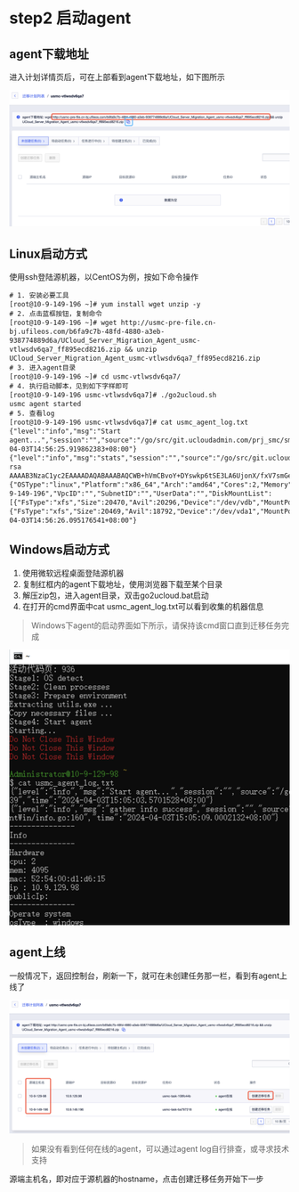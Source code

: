 # step2 启动agent

## agent下载地址

进入计划详情页后，可在上部看到agent下载地址，如下图所示

![](/images/agent_url.png)

## Linux启动方式

使用ssh登陆源机器，以CentOS为例，按如下命令操作

```
# 1. 安装必要工具
[root@10-9-149-196 ~]# yum install wget unzip -y
# 2. 点击蓝框按钮，复制命令
[root@10-9-149-196 ~]# wget http://usmc-pre-file.cn-bj.ufileos.com/b6fa9c7b-48fd-4880-a3eb-938774889d6a/UCloud_Server_Migration_Agent_usmc-vtlwsdv6qa7_ff895ecd8216.zip && unzip UCloud_Server_Migration_Agent_usmc-vtlwsdv6qa7_ff895ecd8216.zip
# 3. 进入agent目录
[root@10-9-149-196 ~]# cd usmc-vtlwsdv6qa7/
# 4. 执行启动脚本，见到如下字样即可
[root@10-9-149-196 usmc-vtlwsdv6qa7]# ./go2ucloud.sh
usmc agent started
# 5. 查看log
[root@10-9-149-196 usmc-vtlwsdv6qa7]# cat usmc_agent_log.txt
{"level":"info","msg":"Start agent...","session":"","source":"/go/src/git.ucloudadmin.com/prj_smc/smc/src/agent/main.go:39","time":"2024-04-03T14:56:25.919862383+08:00"}
{"level":"info","msg":"stats","session":"","source":"/go/src/git.ucloudadmin.com/prj_smc/smc/src/agent/agent/agent.go:192","sshPublic":"ssh-rsa AAAAB3NzaC1yc2EAAAADAQABAAABAQCWB+hVmCBvoY+DYswkp6tSE3LA6UjonX/fxV7smGeRB27uMqpzs2J/vqxzcGmaGybapiZFYz8YvJoqbnMW2WzR2vffw4jYDei1TSErSESzrfqYU83yDRX0lI85vvHCbLXCuxRU1wbc3Qz0ILaSn7kUjanXgK0H5bPi1WAyHXUEyJ2AyOOIqQ/ZTr8M7pxItUs0kUixuE5gSRYxLsJ6eleR7QMldHGUc6wUpgm3BpheCblnHVcrwrBckJf1Uz0e8wReeijBHFsPo7kS72nT4JHqFp60xCguJzF4EPbQgDTefdCoHo21WzFdYD/0qXD051LNuXolpKV6h65Pb4+LlpB7\n","stats":{"OSType":"linux","Platform":"x86_64","Arch":"amd64","Cores":2,"Memory":1849,"MacAddress":"52:54:00:e3:4a:59","IP":"10.9.149.196","HostName":"10-9-149-196","VpcID":"","SubnetID":"","UserData":"","DiskMountList":[{"FsType":"xfs","Size":20470,"Avil":20296,"Device":"/dev/vdb","MountPoint":"/data","IsRootMountPath":false,"RemoteMountPath":"data1"},{"FsType":"xfs","Size":20469,"Avil":18792,"Device":"/dev/vda1","MountPoint":"/","IsRootMountPath":true,"RemoteMountPath":"data0"}],"ExcludeMountList":null},"time":"2024-04-03T14:56:26.095176541+08:00"}
```

## Windows启动方式

1. 使用微软远程桌面登陆源机器
2. 复制红框内的agent下载地址，使用浏览器下载至某个目录
3. 解压zip包，进入agent目录，双击go2ucloud.bat启动
4. 在打开的cmd界面中cat usmc_agent_log.txt可以看到收集的机器信息

> Windows下agent的启动界面如下所示，请保持该cmd窗口直到迁移任务完成

![](/images/agent_start_windows.png)

## agent上线

一般情况下，返回控制台，刷新一下，就可在未创建任务那一栏，看到有agent上线了

![](/images/agent_online.png)

> 如果没有看到任何在线的agent，可以通过agent log自行排查，或寻求技术支持

源端主机名，即对应于源机器的hostname，点击创建迁移任务开始下一步

